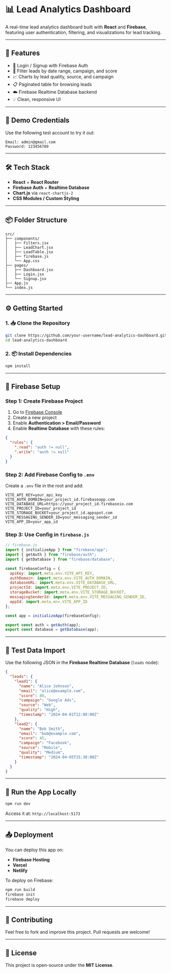 
# 📊 Lead Analytics Dashboard

A real-time lead analytics dashboard built with **React** and **Firebase**, featuring user authentication, filtering, and visualizations for lead tracking.

---

## 🚀 Features

- 🔐 Login / Signup with Firebase Auth
- 📅 Filter leads by date range, campaign, and score
- 📈 Charts by lead quality, source, and campaign
- 📋 Paginated table for browsing leads
- ☁️ Firebase Realtime Database backend
- 💡 Clean, responsive UI

---

## 🧪 Demo Credentials

Use the following test account to try it out:

```
Email: admin@gmail.com
Password: 123456789
```

---

## 🛠 Tech Stack

- **React** + **React Router**
- **Firebase Auth** + **Realtime Database**
- **Chart.js** via `react-chartjs-2`
- **CSS Modules / Custom Styling**

---

## 📦 Folder Structure

```
src/
├── components/
│   ├── Filters.jsx
│   ├── LeadChart.jsx
│   ├── LeadTable.jsx
│   ├── firebase.js
│   └── App.css
├── pages/
│   ├── Dashboard.jsx
│   ├── Login.jsx
│   └── Signup.jsx
├── App.js
└── index.js
```

---

## ⚙️ Getting Started

### 1. 📥 Clone the Repository

```bash
git clone https://github.com/your-username/lead-analytics-dashboard.git
cd lead-analytics-dashboard
```

### 2. 📦 Install Dependencies

```bash
npm install
```

---

## 🔐 Firebase Setup

### Step 1: Create Firebase Project

1. Go to [Firebase Console](https://console.firebase.google.com)
2. Create a new project
3. Enable **Authentication > Email/Password**
4. Enable **Realtime Database** with these rules:

```json
{
  "rules": {
    ".read": "auth != null",
    ".write": "auth != null"
  }
}
```

### Step 2: Add Firebase Config to `.env`

Create a `.env` file in the root and add:

```env
VITE_API_KEY=your_api_key
VITE_AUTH_DOMAIN=your_project_id.firebaseapp.com
VITE_DATABASE_URL=https://your_project_id.firebaseio.com
VITE_PROJECT_ID=your_project_id
VITE_STORAGE_BUCKET=your_project_id.appspot.com
VITE_MESSAGING_SENDER_ID=your_messaging_sender_id
VITE_APP_ID=your_app_id
```

### Step 3: Use Config in `firebase.js`

```js
// firebase.js
import { initializeApp } from "firebase/app";
import { getAuth } from "firebase/auth";
import { getDatabase } from "firebase/database";

const firebaseConfig = {
  apiKey: import.meta.env.VITE_API_KEY,
  authDomain: import.meta.env.VITE_AUTH_DOMAIN,
  databaseURL: import.meta.env.VITE_DATABASE_URL,
  projectId: import.meta.env.VITE_PROJECT_ID,
  storageBucket: import.meta.env.VITE_STORAGE_BUCKET,
  messagingSenderId: import.meta.env.VITE_MESSAGING_SENDER_ID,
  appId: import.meta.env.VITE_APP_ID
};

const app = initializeApp(firebaseConfig);

export const auth = getAuth(app);
export const database = getDatabase(app);
```

---

## 🧪 Test Data Import

Use the following JSON in the **Firebase Realtime Database** (`leads` node):

```json
{
  "leads": {
    "lead1": {
      "name": "Alice Johnson",
      "email": "alice@example.com",
      "score": 80,
      "campaign": "Google Ads",
      "source": "Web",
      "quality": "High",
      "timestamp": "2024-04-01T12:00:00Z"
    },
    "lead2": {
      "name": "Bob Smith",
      "email": "bob@example.com",
      "score": 45,
      "campaign": "Facebook",
      "source": "Mobile",
      "quality": "Medium",
      "timestamp": "2024-04-05T15:30:00Z"
    }
  }
}
```

---

## 🧪 Run the App Locally

```bash
npm run dev
```

Access it at: `http://localhost:5173`

---

## 📤 Deployment

You can deploy this app on:

- **Firebase Hosting**
- **Vercel**
- **Netlify**

To deploy on Firebase:

```bash
npm run build
firebase init
firebase deploy
```

---

## 🤝 Contributing

Feel free to fork and improve this project. Pull requests are welcome!

---

## 📄 License

This project is open-source under the **MIT License**.
